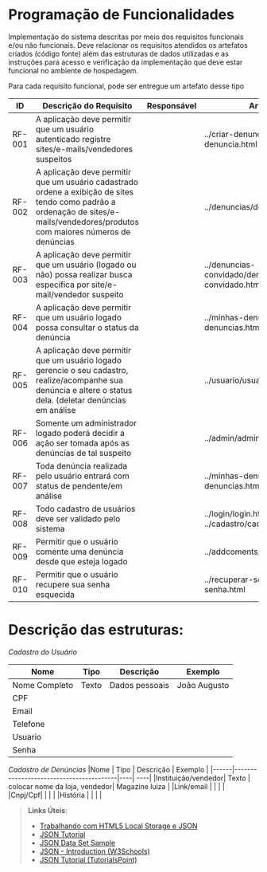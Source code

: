 # Programação de Funcionalidades

Implementação do sistema descritas por meio dos requisitos funcionais e/ou não funcionais. Deve relacionar os requisitos atendidos os artefatos criados (código fonte) além das estruturas de dados utilizadas e as instruções para acesso e verificação da implementação que deve estar funcional no ambiente de hospedagem.

Para cada requisito funcional, pode ser entregue um artefato desse tipo

|ID    | Descrição do Requisito  | Responsável | Artefato |
|------|-----------------------------------------|----| ----|
|RF-001 | A aplicação deve permitir que um usuário autenticado registre sites/e-mails/vendedores suspeitos |  |../criar-denuncia/criar-denuncia.html |
|RF-002| A aplicação deve permitir que um usuário cadastrado ordene a exibição de sites tendo como padrão a ordenação de sites/e-mails/vendedores/produtos com maiores números de denúncias |  |../denuncias/denuncias.html |
|RF-003| A aplicação deve permitir que um usuário (logado ou não) possa realizar busca específica por site/e-mail/vendedor suspeito |  |../denuncias-convidado/denuncias-convidado.html |
|RF-004| A aplicação deve permitir que um usuário logado possa consultar o status da denúncia |  |../minhas-denuncias/minhas-denuncias.html |
|RF-005| A aplicação deve permitir que um usuário logado gerencie o seu cadastro, realize/acompanhe sua denúncia e altere o status dela. (deletar denúncias em análise |  |../usuario/usuario.html  |
|RF-006| Somente um administrador logado poderá decidir a ação ser tomada após as denúncias de tal suspeito |  | ../admin/admin.html |
|RF-007| Toda denúncia realizada pelo usuário entrará com status de pendente/em análise |  |../minhas-denuncias/minhas-denuncias.html|
|RF-008| Todo cadastro de usuários deve ser validado pelo sistema |  | ../login/login.html  ../cadastro/cadastro.html |
|RF-009| Permitir que o usuário comente uma denúncia desde que esteja logado |  |../addcoments/addcoments.html | 
|RF-010| Permitir que o usuário recupere sua senha esquecida |  | ../recuperar-senha/recuperar-senha.html |

# Descrição das estruturas:

*Cadastro do Usuário*

|Nome  | Tipo  | Descrição | Exemplo |
|------|-----------------------------------------|----| ----|
| Nome Completo| Texto | Dados pessoais | João Augusto|
|CPF |  |  | |
|Email |  |  | |
|Telefone|  |  | |
|Usuario |  |  | |
|Senha|  |  | |

*Cadastro de Denúncias*
|Nome  | Tipo  | Descrição | Exemplo |
|------|-----------------------------------------|----| ----|
|Instituição/vendedor| Texto | colocar nome da loja, vendedor| Magazine luiza  |
|Link/email |  |  | |
|Cnpj/Cpf|  |  | |
|História |  |  | |


> **Links Úteis**:
>
> - [Trabalhando com HTML5 Local Storage e JSON](https://www.devmedia.com.br/trabalhando-com-html5-local-storage-e-json/29045)
> - [JSON Tutorial](https://www.w3resource.com/JSON)
> - [JSON Data Set Sample](https://opensource.adobe.com/Spry/samples/data_region/JSONDataSetSample.html)
> - [JSON - Introduction (W3Schools)](https://www.w3schools.com/js/js_json_intro.asp)
> - [JSON Tutorial (TutorialsPoint)](https://www.tutorialspoint.com/json/index.htm)

